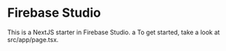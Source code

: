 # Firebase Studio

This is a NextJS starter in Firebase Studio.
a
To get started, take a look at src/app/page.tsx.
